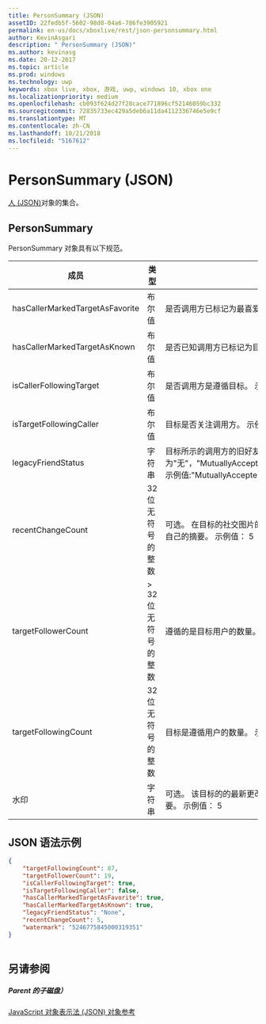 ```yaml
---
title: PersonSummary (JSON)
assetID: 22fedb5f-5602-98d8-04a6-786fe3905921
permalink: en-us/docs/xboxlive/rest/json-personsummary.html
author: KevinAsgari
description: " PersonSummary (JSON)"
ms.author: kevinasg
ms.date: 20-12-2017
ms.topic: article
ms.prod: windows
ms.technology: uwp
keywords: xbox live, xbox, 游戏, uwp, windows 10, xbox one
ms.localizationpriority: medium
ms.openlocfilehash: cb093f624d27f28cace771896cf52146059bc332
ms.sourcegitcommit: 72835733ec429a5deb6a11da4112336746e5e9cf
ms.translationtype: MT
ms.contentlocale: zh-CN
ms.lasthandoff: 10/21/2018
ms.locfileid: "5167612"
---
```

# <a name="personsummary-json"></a>PersonSummary (JSON)
[人 (JSON)](json-person.md)对象的集合。 
<a id="ID4ER"></a>

 
## <a name="personsummary"></a>PersonSummary
 
PersonSummary 对象具有以下规范。
 
| 成员| 类型| 说明| 
| --- | --- | --- | 
| hasCallerMarkedTargetAsFavorite| 布尔值| 是否调用方已标记为最喜爱的人物的目标。 示例值： true| 
| hasCallerMarkedTargetAsKnown| 布尔值| 是否已知调用方已标记为目标。 示例值： true| 
| isCallerFollowingTarget| 布尔值| 是否调用方是遵循目标。 示例值： true| 
| isTargetFollowingCaller| 布尔值| 目标是否关注调用方。 示例值： true| 
| legacyFriendStatus| 字符串| 目标所示的调用方的旧好友状态。 可以为"无"，"MutuallyAccepted"、"OutgoingRequest"或"IncomingRequest"。 示例值:"MutuallyAccepted"| 
| recentChangeCount| 32 位无符号的整数| 可选。 在目标的社交图片的最新更改的数量。 此值将仅存在时用户正在查看其自己的摘要。 示例值： 5| 
| targetFollowerCount| > 32 位无符号的整数| 遵循的是目标用户的数量。 示例值： 1308年| 
| targetFollowingCount| 32 位无符号的整数| 目标是遵循用户的数量。 示例值： 112| 
| 水印| 字符串| 可选。 该目标的的最新更改水印。 此值将仅存在时用户正在查看其自己的摘要。 示例值： 5| 
  
<a id="ID4E4D"></a>

 
## <a name="sample-json-syntax"></a>JSON 语法示例
 

```json
{
    "targetFollowingCount": 87,
    "targetFollowerCount": 19,
    "isCallerFollowingTarget": true,
    "isTargetFollowingCaller": false,
    "hasCallerMarkedTargetAsFavorite": true,
    "hasCallerMarkedTargetAsKnown": true,
    "legacyFriendStatus": "None",
    "recentChangeCount": 5,
    "watermark": "5246775845000319351"
}
    
```

  
<a id="ID4EGE"></a>

 
## <a name="see-also"></a>另请参阅
 
<a id="ID4EIE"></a>

 
##### <a name="parent"></a>Parent 的子磁盘） 

[JavaScript 对象表示法 (JSON) 对象参考](atoc-xboxlivews-reference-json.md)

   